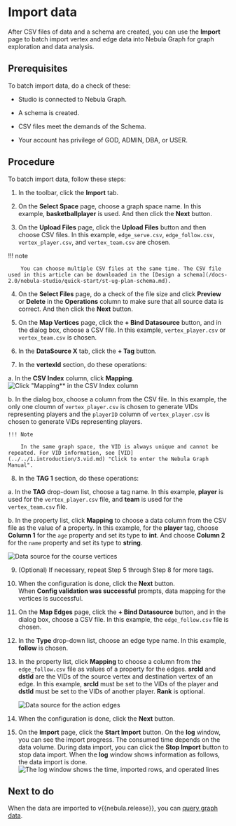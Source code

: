 # Import data

After CSV files of data and a schema are created, you can use the **Import** page to batch import vertex and edge data into Nebula Graph for graph exploration and data analysis.

## Prerequisites

To batch import data, do a check of these:

- Studio is connected to Nebula Graph.

- A schema is created.

- CSV files meet the demands of the Schema.

- Your account has privilege of GOD, ADMIN, DBA, or USER.

## Procedure

To batch import data, follow these steps:

1. In the toolbar, click the **Import** tab.

2. On the **Select Space** page, choose a graph space name. In this example, **basketballplayer** is used. And then click the **Next** button.

3. On the **Upload Files** page, click the **Upload Files** button and then choose CSV files. In this example, `edge_serve.csv`, `edge_follow.csv`, `vertex_player.csv`, and `vertex_team.csv` are chosen.

  !!! note

        You can choose multiple CSV files at the same time. The CSV file used in this article can be downloaded in the [Design a schema](/docs-2.0/nebula-studio/quick-start/st-ug-plan-schema.md).

4. On the **Select Files** page, do a check of the file size and click **Preview** or **Delete** in the **Operations** column to make sure that all source data is correct. And then click the **Next** button.

5. On the **Map Vertices** page, click the **+ Bind Datasource** button, and in the dialog box, choose a CSV file. In this example, `vertex_player.csv` or `vertex_team.csv` is chosen.

6. In the **DataSource X** tab, click the **+ Tag** button.

7. In the **vertexId** section, do these operations:

  a. In the **CSV Index** column, click **Mapping**.  
  ![Click "Mapping** in the CSV Index column](https://docs-cdn.nebula-graph.com.cn/figures/st-ug-032-1.png "Choose the source for vertexId")  

  b. In the dialog box, choose a column from the CSV file. In this example, the only one cloumn of `vertex_player.csv` is chosen to generate VIDs representing players and the `playerID` column of `vertex_player.csv` is chosen to generate VIDs representing players.

    !!! Note

        In the same graph space, the VID is always unique and cannot be repeated. For VID information, see [VID](../../1.introduction/3.vid.md) "Click to enter the Nebula Graph Manual". 

8. In the **TAG 1** section, do these operations:  

  a. In the **TAG** drop-down list, choose a tag name. In this example, **player** is used for the `vertex_player.csv` file, and **team** is used for the `vertex_team.csv` file.  

  b. In the property list, click **Mapping** to choose a data column from the CSV file as the value of a property. In this example, for the **player** tag, choose **Column 1** for the `age` property and set its type to **int**. And choose **Column 2** for the `name` property and set its type to **string**.

  ![Data source for the course vertices](https://docs-cdn.nebula-graph.com.cn/figures/st-ug-033-1.png "Choose data source for tag properties")  

9.  (Optional) If necessary, repeat Step 5 through Step 8 for more tags.  

10. When the configuration is done, click the **Next** button.  
   When **Config validation was successful** prompts, data mapping for the vertices is successful.  

11. On the **Map Edges** page, click the **+ Bind Datasource** button, and in the dialog box, choose a CSV file. In this example, the `edge_follow.csv` file is chosen.

12. In the **Type** drop-down list, choose an edge type name. In this example, **follow** is chosen.

13. In the property list, click **Mapping** to choose a column from the `edge_follow.csv` file as values of a property for the edges. **srcId** and **dstId** are the VIDs of the source vertex and destination vertex of an edge. In this example, **srcId** must be set to the VIDs of the player and **dstId** must be set to the VIDs of another player. **Rank** is optional.

    ![Data source for the action edges](https://docs-cdn.nebula-graph.com.cn/figures/st-ug-034-1.png "Choose data source for the edge type properties")

14. When the configuration is done, click the **Next** button.

15. On the **Import** page, click the **Start Import** button. On the **log** window, you can see the import progress. The consumed time depends on the data volume. During data import, you can click the **Stop Import** button to stop data import. When the **log** window shows information as follows, the data import is done.
![The log window shows the time, imported rows, and operated lines](https://docs-cdn.nebula-graph.com.cn/figures/st-ug-005-1.png "Information shown in the log window")

## Next to do

When the data are imported to v{{nebula.release}}, you can [query graph data](st-ug-explore.md).
